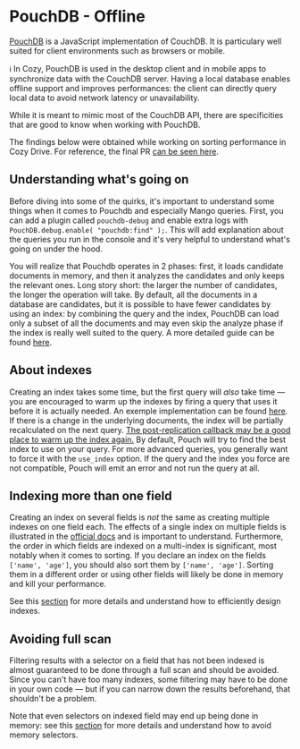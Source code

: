 # PouchDB - Offline

[PouchDB](https://pouchdb.com/) is a JavaScript implementation of CouchDB. It is particulary well suited for client environments such as browsers or mobile.

ℹ️ In Cozy, PouchDB is used in the desktop client and in mobile apps to synchronize data with the CouchDB server. Having a local database enables offline support and improves performances: the client can directly query local data to avoid network latency or unavailability.

While it is meant to mimic most of the CouchDB API, there are specificities that are good to know when working with PouchDB.

The findings below were obtained while working on sorting performance in Cozy Drive. For reference, the final PR [can be seen here](https://github.com/cozy/cozy-drive/pull/1002/files).

## Understanding what's going on

Before diving into some of the quirks, it's important to understand some things when it comes to Pouchdb and especially Mango queries.
First, you can add a plugin called `pouchdb-debug` and enable extra logs with `PouchDB.debug.enable( "pouchdb:find" );`. This will add explanation about the queries you run in the console and it's very helpful to understand what's going on under the hood.

You will realize that Pouchdb operates in 2 phases: first, it loads candidate documents in memory, and then it analyzes the candidates and only keeps the relevant ones. Long story short: the larger the number of candidates, the longer the operation will take. By default, all the documents in a database are candidates, but it is possible to have fewer candidates by using an index: by combining the query and the index, PouchDB can load only a subset of all the documents and may even skip the analyze phase if the index is really well suited to the query. A more detailed guide can be found [here](https://www.bennadel.com/blog/3258-understanding-the-query-plan-explained-by-the-find-plugin-in-pouchdb-6-2-0.htm).

## About indexes

Creating an index takes some time, but the first query will _also_ take time — you are encouraged to warm up the indexes by firing a query that uses it before it is actually needed. An exemple implementation can be found [here](https://github.com/cozy/cozy-drive/blob/0326e3d253ca51e0fdb18a9e9b3b5c8ff0b87eba/src/drive/mobile/lib/replication.js#L15-L80).
If there is a change in the underlying documents, the index will be partially recalculated on the next query. [The post-replication callback may be a good place to warm up the index again.](https://github.com/cozy/cozy-drive/blob/0326e3d253ca51e0fdb18a9e9b3b5c8ff0b87eba/src/drive/mobile/lib/replication.js#L86-L91)
By default, Pouch will try to find the best index to use on your query. For more advanced queries, you generally want to force it with the `use_index` option. If the query and the index you force are not compatible, Pouch will emit an error and not run the query at all.

## Indexing more than one field

Creating an index on several fields is _not_ the same as creating multiple indexes on one field each. The effects of a single index on multiple fields is illustrated in the [official docs](https://pouchdb.com/guides/mango-queries.html#more-than-one-field) and is important to understand.
Furthermore, the order in which fields are indexed on a multi-index is significant, most notably when it comes to sorting. If you declare an index on the fields `['name', 'age']`, you should also sort them by `['name', 'age']`. Sorting them in a different order or using other fields will likely be done in memory and kill your performance.

See this [section](./advanced.md#indexes-performances-and-design) for more details and understand how to efficiently design indexes.

## Avoiding full scan

Filtering results with a selector on a field that has not been indexed is almost guaranteed to be done through a full scan and should be avoided. Since you can't have too many indexes, some filtering may have to be done in your own code — but if you can narrow down the results beforehand, that shouldn't be a problem.

Note that even selectors on indexed field may end up being done in memory: see this [section](./advanced.md#indexes-performances-and-design) for more details and understand how to avoid memory selectors.
